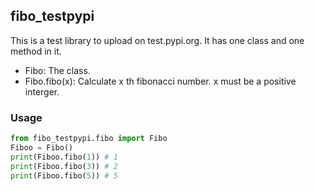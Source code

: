 ## fibo_testpypi
This is a test library to upload on test.pypi.org.
It has one class and one method in it.

- Fibo:
The class.
- Fibo.fibo(x):
Calculate x th fibonacci number. x must be a positive interger.


### Usage
```python
from fibo_testpypi.fibo import Fibo
Fiboo = Fibo()
print(Fiboo.fibo(1)) # 1
print(Fiboo.fibo(3)) # 2
print(Fiboo.fibo(5)) # 5
